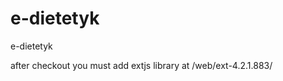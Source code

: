 e-dietetyk
==========

e-dietetyk

after checkout you must add extjs library at /web/ext-4.2.1.883/

